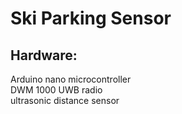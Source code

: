 # Ski Parking Sensor

## Hardware:   
Arduino nano microcontroller  
DWM 1000 UWB radio  
ultrasonic distance sensor  

